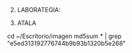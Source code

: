 2. LABORATEGIA:

2. ATALA

 cd ~/Escritorio/imagen
 md5sum * | grep "e5ed313192776744b9b93b1320b5e268"

